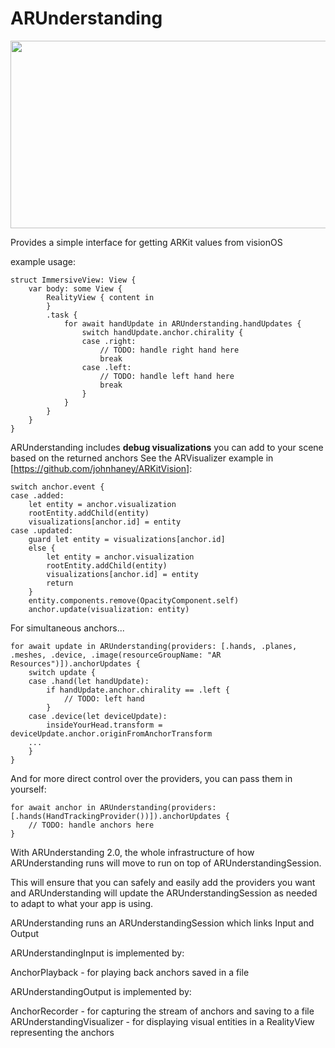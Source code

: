 # ARUnderstanding

[<img src="https://img.youtube.com/vi/f5Rdk0a5lB4/hqdefault.jpg" width="600" height="300"
/>](https://www.youtube.com/embed/f5Rdk0a5lB4)

Provides a simple interface for getting ARKit values from visionOS

example usage:

```
struct ImmersiveView: View {
    var body: some View {
        RealityView { content in
        }
        .task {
            for await handUpdate in ARUnderstanding.handUpdates {
                switch handUpdate.anchor.chirality {
                case .right:
                    // TODO: handle right hand here
                    break
                case .left:
                    // TODO: handle left hand here
                    break
                }
            }
        }
    }
}
```

ARUnderstanding includes **debug visualizations** you can add to your scene based on the returned anchors See the ARVisualizer example in [https://github.com/johnhaney/ARKitVision]:
```
switch anchor.event {
case .added:
    let entity = anchor.visualization
    rootEntity.addChild(entity)
    visualizations[anchor.id] = entity
case .updated:
    guard let entity = visualizations[anchor.id]
    else {
        let entity = anchor.visualization
        rootEntity.addChild(entity)
        visualizations[anchor.id] = entity
        return
    }
    entity.components.remove(OpacityComponent.self)
    anchor.update(visualization: entity)
```


For simultaneous anchors...
```
for await update in ARUnderstanding(providers: [.hands, .planes, .meshes, .device, .image(resourceGroupName: "AR Resources")]).anchorUpdates {
    switch update {
    case .hand(let handUpdate):
        if handUpdate.anchor.chirality == .left {
            // TODO: left hand
        }
    case .device(let deviceUpdate):
        insideYourHead.transform = deviceUpdate.anchor.originFromAnchorTransform
    ...
    }
}
```

And for more direct control over the providers, you can pass them in yourself:

```
for await anchor in ARUnderstanding(providers: [.hands(HandTrackingProvider())]).anchorUpdates {
    // TODO: handle anchors here
}
```

With ARUnderstanding 2.0, the whole infrastructure of how ARUnderstanding runs will move to run on top of ARUnderstandingSession.

This will ensure that you can safely and easily add the providers you want and ARUnderstanding will update the ARUnderstandingSession as needed to adapt to what your app is using.

ARUnderstanding runs an ARUnderstandingSession which links Input and Output

ARUnderstandingInput is implemented by:

AnchorPlayback - for playing back anchors saved in a file

ARUnderstandingOutput is implemented by:

AnchorRecorder - for capturing the stream of anchors and saving to a file
ARUnderstandingVisualizer - for displaying visual entities in a RealityView representing the anchors
